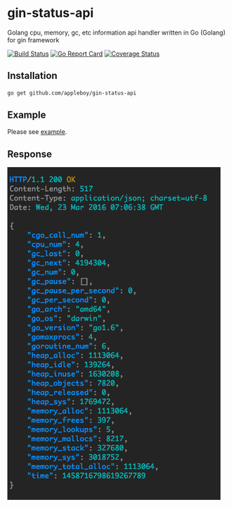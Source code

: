 # gin-status-api

Golang cpu, memory, gc, etc information api handler written in Go (Golang) for gin framework

[![Build Status](https://travis-ci.org/appleboy/gin-status-api.svg?branch=master)](https://travis-ci.org/appleboy/gin-status-api) [![Go Report Card](https://goreportcard.com/badge/github.com/appleboy/gin-status-api)](https://goreportcard.com/report/github.com/appleboy/gin-status-api) [![Coverage Status](https://coveralls.io/repos/github/appleboy/gin-status-api/badge.svg?branch=master)](https://coveralls.io/github/appleboy/gin-status-api?branch=master)

## Installation

```bash
go get github.com/appleboy/gin-status-api
```

## Example

Please see [example](example/server.go).

## Response

![response screenshot](screenshot/response.png)
